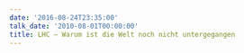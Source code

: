 ```yaml
---
date: '2016-08-24T23:35:00'
talk_date: '2010-08-01T00:00:00'
title: LHC – Warum ist die Welt noch nicht untergegangen
---
```

